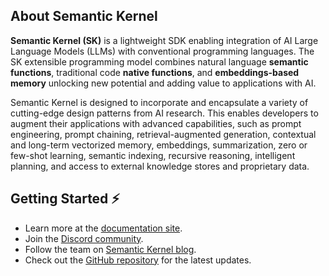 ## About Semantic Kernel

**Semantic Kernel (SK)** is a lightweight SDK enabling integration of AI Large
Language Models (LLMs) with conventional programming languages. The SK
extensible programming model combines natural language **semantic functions**,
traditional code **native functions**, and **embeddings-based memory** unlocking
new potential and adding value to applications with AI.

Semantic Kernel is designed to incorporate and encapsulate a variety of
cutting-edge design patterns from AI research. This enables developers to
augment their applications with advanced capabilities, such as prompt
engineering, prompt chaining, retrieval-augmented generation, contextual and
long-term vectorized memory, embeddings, summarization, zero or few-shot
learning, semantic indexing, recursive reasoning, intelligent planning, and
access to external knowledge stores and proprietary data.

## Getting Started ⚡

- Learn more at the [documentation site](https://aka.ms/SK-Docs).
- Join the [Discord community](https://aka.ms/SKDiscord).
- Follow the team on [Semantic Kernel blog](https://aka.ms/sk/blog).
- Check out the [GitHub repository](https://github.com/microsoft/semantic-kernel) for the latest updates.

